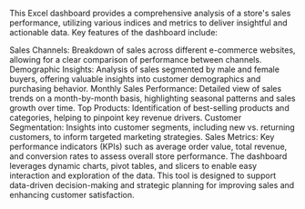 This Excel dashboard provides a comprehensive analysis of a store's sales performance, utilizing various indices and metrics to deliver insightful and actionable data. Key features of the dashboard include:

Sales Channels: Breakdown of sales across different e-commerce websites, allowing for a clear comparison of performance between channels.
Demographic Insights: Analysis of sales segmented by male and female buyers, offering valuable insights into customer demographics and purchasing behavior.
Monthly Sales Performance: Detailed view of sales trends on a month-by-month basis, highlighting seasonal patterns and sales growth over time.
Top Products: Identification of best-selling products and categories, helping to pinpoint key revenue drivers.
Customer Segmentation: Insights into customer segments, including new vs. returning customers, to inform targeted marketing strategies.
Sales Metrics: Key performance indicators (KPIs) such as average order value, total revenue, and conversion rates to assess overall store performance.
The dashboard leverages dynamic charts, pivot tables, and slicers to enable easy interaction and exploration of the data. This tool is designed to support data-driven decision-making and strategic planning for improving sales and enhancing customer satisfaction.

